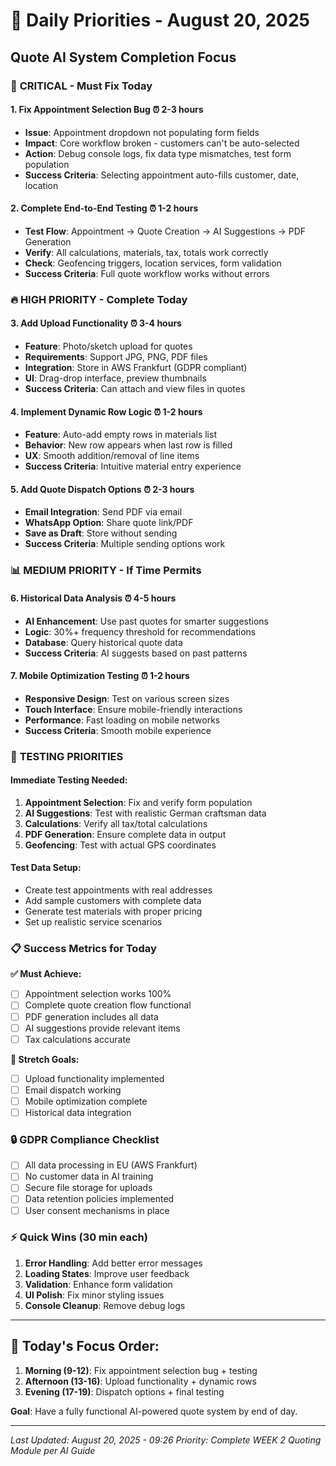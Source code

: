 # 🎯 Daily Priorities - August 20, 2025
## Quote AI System Completion Focus

### 🚨 **CRITICAL - Must Fix Today**

#### 1. **Fix Appointment Selection Bug** ⏰ 2-3 hours
- **Issue**: Appointment dropdown not populating form fields
- **Impact**: Core workflow broken - customers can't be auto-selected
- **Action**: Debug console logs, fix data type mismatches, test form population
- **Success Criteria**: Selecting appointment auto-fills customer, date, location

#### 2. **Complete End-to-End Testing** ⏰ 1-2 hours
- **Test Flow**: Appointment → Quote Creation → AI Suggestions → PDF Generation
- **Verify**: All calculations, materials, tax, totals work correctly
- **Check**: Geofencing triggers, location services, form validation
- **Success Criteria**: Full quote workflow works without errors

### 🔥 **HIGH PRIORITY - Complete Today**

#### 3. **Add Upload Functionality** ⏰ 3-4 hours
- **Feature**: Photo/sketch upload for quotes
- **Requirements**: Support JPG, PNG, PDF files
- **Integration**: Store in AWS Frankfurt (GDPR compliant)
- **UI**: Drag-drop interface, preview thumbnails
- **Success Criteria**: Can attach and view files in quotes

#### 4. **Implement Dynamic Row Logic** ⏰ 1-2 hours
- **Feature**: Auto-add empty rows in materials list
- **Behavior**: New row appears when last row is filled
- **UX**: Smooth addition/removal of line items
- **Success Criteria**: Intuitive material entry experience

#### 5. **Add Quote Dispatch Options** ⏰ 2-3 hours
- **Email Integration**: Send PDF via email
- **WhatsApp Option**: Share quote link/PDF
- **Save as Draft**: Store without sending
- **Success Criteria**: Multiple sending options work

### 📊 **MEDIUM PRIORITY - If Time Permits**

#### 6. **Historical Data Analysis** ⏰ 4-5 hours
- **AI Enhancement**: Use past quotes for smarter suggestions
- **Logic**: 30%+ frequency threshold for recommendations
- **Database**: Query historical quote data
- **Success Criteria**: AI suggests based on past patterns

#### 7. **Mobile Optimization Testing** ⏰ 1-2 hours
- **Responsive Design**: Test on various screen sizes
- **Touch Interface**: Ensure mobile-friendly interactions
- **Performance**: Fast loading on mobile networks
- **Success Criteria**: Smooth mobile experience

### 🧪 **TESTING PRIORITIES**

#### **Immediate Testing Needed:**
1. **Appointment Selection**: Fix and verify form population
2. **AI Suggestions**: Test with realistic German craftsman data
3. **Calculations**: Verify all tax/total calculations
4. **PDF Generation**: Ensure complete data in output
5. **Geofencing**: Test with actual GPS coordinates

#### **Test Data Setup:**
- Create test appointments with real addresses
- Add sample customers with complete data
- Generate test materials with proper pricing
- Set up realistic service scenarios

### 📋 **Success Metrics for Today**

**✅ Must Achieve:**
- [ ] Appointment selection works 100%
- [ ] Complete quote creation flow functional
- [ ] PDF generation includes all data
- [ ] AI suggestions provide relevant items
- [ ] Tax calculations accurate

**🎯 Stretch Goals:**
- [ ] Upload functionality implemented
- [ ] Email dispatch working
- [ ] Mobile optimization complete
- [ ] Historical data integration

### 🔒 **GDPR Compliance Checklist**

- [ ] All data processing in EU (AWS Frankfurt)
- [ ] No customer data in AI training
- [ ] Secure file storage for uploads
- [ ] Data retention policies implemented
- [ ] User consent mechanisms in place

### ⚡ **Quick Wins (30 min each)**

1. **Error Handling**: Add better error messages
2. **Loading States**: Improve user feedback
3. **Validation**: Enhance form validation
4. **UI Polish**: Fix minor styling issues
5. **Console Cleanup**: Remove debug logs

---

## 🎯 **Today's Focus Order:**

1. **Morning (9-12)**: Fix appointment selection bug + testing
2. **Afternoon (13-16)**: Upload functionality + dynamic rows
3. **Evening (17-19)**: Dispatch options + final testing

**Goal**: Have a fully functional AI-powered quote system by end of day.

---

*Last Updated: August 20, 2025 - 09:26*
*Priority: Complete WEEK 2 Quoting Module per AI Guide*
